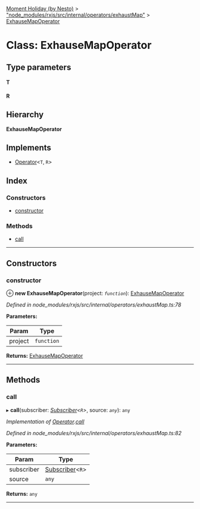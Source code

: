 [Moment Holiday (by Nesto)](../README.md) > ["node_modules/rxjs/src/internal/operators/exhaustMap"](../modules/_node_modules_rxjs_src_internal_operators_exhaustmap_.md) > [ExhauseMapOperator](../classes/_node_modules_rxjs_src_internal_operators_exhaustmap_.exhausemapoperator.md)

# Class: ExhauseMapOperator

## Type parameters
#### T 
#### R 
## Hierarchy

**ExhauseMapOperator**

## Implements

* [Operator](../interfaces/_node_modules_rxjs_src_internal_operator_.operator.md)<`T`, `R`>

## Index

### Constructors

* [constructor](_node_modules_rxjs_src_internal_operators_exhaustmap_.exhausemapoperator.md#constructor)

### Methods

* [call](_node_modules_rxjs_src_internal_operators_exhaustmap_.exhausemapoperator.md#call)

---

## Constructors

<a id="constructor"></a>

###  constructor

⊕ **new ExhauseMapOperator**(project: *`function`*): [ExhauseMapOperator](_node_modules_rxjs_src_internal_operators_exhaustmap_.exhausemapoperator.md)

*Defined in node_modules/rxjs/src/internal/operators/exhaustMap.ts:78*

**Parameters:**

| Param | Type |
| ------ | ------ |
| project | `function` |

**Returns:** [ExhauseMapOperator](_node_modules_rxjs_src_internal_operators_exhaustmap_.exhausemapoperator.md)

___

## Methods

<a id="call"></a>

###  call

▸ **call**(subscriber: *[Subscriber](_node_modules_rxjs_src_internal_subscriber_.subscriber.md)<`R`>*, source: *`any`*): `any`

*Implementation of [Operator](../interfaces/_node_modules_rxjs_src_internal_operator_.operator.md).[call](../interfaces/_node_modules_rxjs_src_internal_operator_.operator.md#call)*

*Defined in node_modules/rxjs/src/internal/operators/exhaustMap.ts:82*

**Parameters:**

| Param | Type |
| ------ | ------ |
| subscriber | [Subscriber](_node_modules_rxjs_src_internal_subscriber_.subscriber.md)<`R`> |
| source | `any` |

**Returns:** `any`

___

